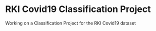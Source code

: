# RKI Covid19 Classification Project
Working on a Classification Project for the RKI Covid19 dataset
